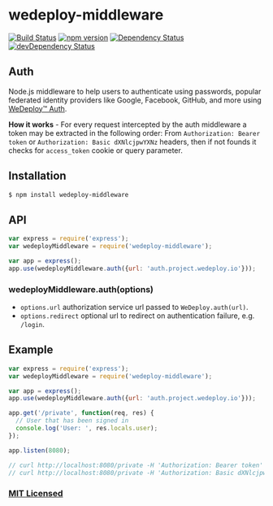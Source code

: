 # wedeploy-middleware

[![Build Status](https://travis-ci.org/wedeploy/wedeploy-middleware.svg?branch=master)](https://travis-ci.org/wedeploy/wedeploy-middleware)
[![npm version](https://badge.fury.io/js/wedeploy-middleware.svg)](https://badge.fury.io/js/wedeploy-middleware)
[![Dependency Status](https://david-dm.org/wedeploy/wedeploy-middleware.svg)](https://david-dm.org/wedeploy/wedeploy-middleware)
[![devDependency Status](https://david-dm.org/wedeploy/wedeploy-middleware/dev-status.svg)](https://david-dm.org/wedeploy/wedeploy-middleware#info=devDependencies)

## Auth
Node.js middleware to help users to authenticate using passwords, popular federated identity providers like Google, Facebook, GitHub, and more using [WeDeploy™ Auth](http://wedeploy.com/docs/auth/).

**How it works** - For every request intercepted by the auth middleware a token may be extracted in the following order:
From `Authorization: Bearer token` or `Authorization: Basic dXNlcjpwYXNz` headers, then if not founds it checks for `access_token` cookie or query parameter.

## Installation

```sh
$ npm install wedeploy-middleware
```

## API

```js
var express = require('express');
var wedeployMiddleware = require('wedeploy-middleware');

var app = express();
app.use(wedeployMiddleware.auth({url: 'auth.project.wedeploy.io'}));
```

### wedeployMiddleware.auth(options)

- `options.url` authorization service url passed to `WeDeploy.auth(url)`.
- `options.redirect` optional url to redirect on authentication failure, e.g. `/login`.

## Example

```js
var express = require('express');
var wedeployMiddleware = require('wedeploy-middleware');

var app = express();
app.use(wedeployMiddleware.auth({url: 'auth.project.wedeploy.io'}));

app.get('/private', function(req, res) {
  // User that has been signed in
  console.log('User: ', res.locals.user);
});

app.listen(8080);
```

```js
// curl http://localhost:8080/private -H 'Authorization: Bearer token' -v
// curl http://localhost:8080/private -H 'Authorization: Basic dXNlcjpwYXNz' -v
```

### [MIT Licensed](LICENSE)
